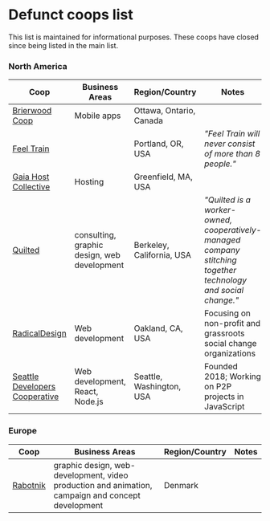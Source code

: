 # Defunct coops list
This list is maintained for informational purposes. These coops have closed since being listed in the main list.

### North America

Coop | Business Areas | Region/Country | Notes
---- | -------------- | -------------- | -----
[Brierwood Coop](http://brierwood.coop) | Mobile apps | Ottawa, Ontario, Canada | |
[Feel Train](https://feeltrain.com/) |  | Portland, OR, USA | *"Feel Train will never consist of more than 8 people."*
[Gaia Host Collective](http://gaiahost.coop) | Hosting | Greenfield, MA, USA |
[Quilted](http://quilted.coop) | consulting, graphic design, web development | Berkeley, California, USA | *"Quilted is a worker-owned, cooperatively-managed company stitching together technology and social change."*
[RadicalDesign](http://radicaldesigns.org) | Web development  | Oakland, CA, USA | Focusing on non-profit and grassroots social change organizations
[Seattle Developers Cooperative](https://seattledevelopers.coop/) | Web development, React, Node.js | Seattle, Washington, USA | Founded 2018; Working on P2P projects in JavaScript

### Europe

Coop | Business Areas | Region/Country | Notes
---- | -------------- | -------------- | -----
[Rabotnik](https://www.rabotnik.coop/) |  graphic design, web-development, video production and animation, campaign and concept development | Denmark | |
